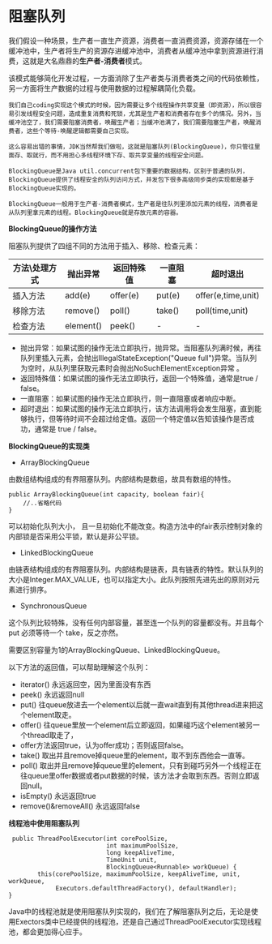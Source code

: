 # 阻塞队列

我们假设一种场景，生产者一直生产资源，消费者一直消费资源，资源存储在一个缓冲池中，生产者将生产的资源存进缓冲池中，消费者从缓冲池中拿到资源进行消费，这就是大名鼎鼎的**生产者-消费者**模式。

该模式能够简化开发过程，一方面消除了生产者类与消费者类之间的代码依赖性，另一方面将生产数据的过程与使用数据的过程解耦简化负载。

`我们自己coding实现这个模式的时候，因为需要让多个线程操作共享变量（即资源），所以很容易引发线程安全问题，造成重复消费和死锁，尤其是生产者和消费者存在多个的情况。另外，当缓冲池空了，我们需要阻塞消费者，唤醒生产者；当缓冲池满了，我们需要阻塞生产者，唤醒消费者，这些个等待-唤醒逻辑都需要自己实现。`

`这么容易出错的事情，JDK当然帮我们做啦，这就是阻塞队列(BlockingQueue)，你只管往里面存、取就行，而不用担心多线程环境下存、取共享变量的线程安全问题。`

`BlockingQueue是Java util.concurrent包下重要的数据结构，区别于普通的队列，BlockingQueue提供了线程安全的队列访问方式，并发包下很多高级同步类的实现都是基于BlockingQueue实现的。`

`BlockingQueue一般用于生产者-消费者模式，生产者是往队列里添加元素的线程，消费者是从队列里拿元素的线程。BlockingQueue就是存放元素的容器。`

**BlockingQueue的操作方法**

阻塞队列提供了四组不同的方法用于插入、移除、检查元素：

| 方法\处理方式 | 抛出异常      | 返回特殊值    | 一直阻塞   | 超时退出               |
| ------- | --------- | -------- | ------ | ------------------ |
| 插入方法    | add(e)    | offer(e) | put(e) | offer(e,time,unit) |
| 移除方法    | remove()  | poll()   | take() | poll(time,unit)    |
| 检查方法    | element() | peek()   | -      | -                  |

* 抛出异常：如果试图的操作无法立即执行，抛异常。当阻塞队列满时候，再往队列里插入元素，会抛出IllegalStateException("Queue full")异常。当队列为空时，从队列里获取元素时会抛出NoSuchElementException异常 。
* 返回特殊值：如果试图的操作无法立即执行，返回一个特殊值，通常是true / false。
* 一直阻塞：如果试图的操作无法立即执行，则一直阻塞或者响应中断。
* 超时退出：如果试图的操作无法立即执行，该方法调用将会发生阻塞，直到能够执行，但等待时间不会超过给定值。返回一个特定值以告知该操作是否成功，通常是 true / false。

**BlockingQueue的实现类**

* ArrayBlockingQueue

由数组结构组成的有界阻塞队列。内部结构是数组，故具有数组的特性。

```
public ArrayBlockingQueue(int capacity, boolean fair){
    //..省略代码
}
```

可以初始化队列大小， 且一旦初始化不能改变。构造方法中的fair表示控制对象的内部锁是否采用公平锁，默认是非公平锁。

* LinkedBlockingQueue

由链表结构组成的有界阻塞队列。内部结构是链表，具有链表的特性。默认队列的大小是Integer.MAX\_VALUE，也可以指定大小。此队列按照先进先出的原则对元素进行排序。

* SynchronousQueue

这个队列比较特殊，没有任何内部容量，甚至连一个队列的容量都没有。并且每个 put 必须等待一个 take，反之亦然。

需要区别容量为1的ArrayBlockingQueue、LinkedBlockingQueue。

以下方法的返回值，可以帮助理解这个队列：

* iterator() 永远返回空，因为里面没有东西
* peek() 永远返回null
* put() 往queue放进去一个element以后就一直wait直到有其他thread进来把这个element取走。
* offer() 往queue里放一个element后立即返回，如果碰巧这个element被另一个thread取走了，
* offer方法返回true，认为offer成功；否则返回false。
* take() 取出并且remove掉queue里的element，取不到东西他会一直等。
* poll() 取出并且remove掉queue里的element，只有到碰巧另外一个线程正在往queue里offer数据或者put数据的时候，该方法才会取到东西。否则立即返回null。
* isEmpty() 永远返回true
* remove()\&removeAll() 永远返回false

**线程池中使用阻塞队列**

```
 public ThreadPoolExecutor(int corePoolSize,
                           int maximumPoolSize,
                           long keepAliveTime,
                           TimeUnit unit,
                           BlockingQueue<Runnable> workQueue) {
        this(corePoolSize, maximumPoolSize, keepAliveTime, unit, workQueue,
             Executors.defaultThreadFactory(), defaultHandler);
}
```

Java中的线程池就是使用阻塞队列实现的，我们在了解阻塞队列之后，无论是使用Exectors类中已经提供的线程池，还是自己通过ThreadPoolExecutor实现线程池，都会更加得心应手。
